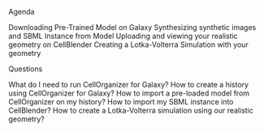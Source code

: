 Agenda

Downloading Pre-Trained Model on Galaxy
Synthesizing synthetic images and SBML Instance from Model
Uploading and viewing your realistic geometry on CellBlender
Creating a Lotka-Volterra Simulation with your geometry

Questions

What do I need to run  CellOrganizer for Galaxy?
How to create a history using CellOrganizer for Galaxy?
How to import a pre-loaded model from CellOrganizer on my history?
How to import my SBML instance into CellBlender?
How to create a Lotka-Volterra simulation using our realistic geometry?
